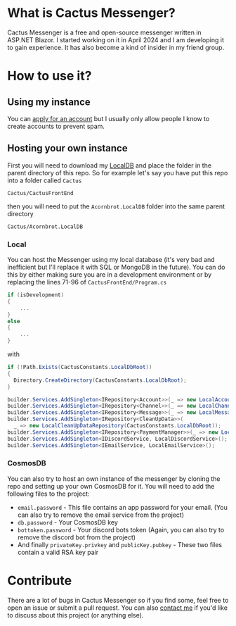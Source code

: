 # What is Cactus Messenger?
Cactus Messenger is a free and open-source messenger written in ASP.NET Blazor. I started working on it in April 2024 and I am developing it to gain experience. It has also become a kind of insider in my friend group.

# How to use it?
## Using my instance
You can [apply for an account](https://cactusmessenger.azurewebsites.net/createAccount) but I usually only allow people I know to create accounts to prevent spam. 
## Hosting your own instance
First you will need to download my [LocalDB](https://github.com/Schlafhase/Acornbrot.LocalDB) and place the folder in the parent directory of this repo. So for example let's say you have put this repo into a folder called `Cactus`
```
Cactus/CactusFrontEnd
```
then you will need to put the `Acornbrot.LocalDB` folder into the same parent directory
```
Cactus/Acornbrot.LocalDB
```
### Local
You can host the Messenger using my local database (it's very bad and inefficient but I'll replace it with SQL or MongoDB in the future). You can do this by either making sure you are in a development environment or by replacing the lines 71-96 of `CactusFrontEnd/Program.cs`
```cs
if (isDevelopment)
{
	...
}
else
{
	...
}
```
with
```cs
if (!Path.Exists(CactusConstants.LocalDbRoot))
{
  Directory.CreateDirectory(CactusConstants.LocalDbRoot);
}

builder.Services.AddSingleton<IRepository<Account>>(_ => new LocalAccountRepository(CactusConstants.LocalDbRoot));
builder.Services.AddSingleton<IRepository<Channel>>(_ => new LocalChannelRepository(CactusConstants.LocalDbRoot));
builder.Services.AddSingleton<IRepository<Message>>(_ => new LocalMessageRepository(CactusConstants.LocalDbRoot));
builder.Services.AddSingleton<IRepository<CleanUpData>>(
  _ => new LocalCleanUpDataRepository(CactusConstants.LocalDbRoot));
builder.Services.AddSingleton<IRepository<PaymentManager>>(_ => new LocalPaymentRepo(CactusConstants.LocalDbRoot));
builder.Services.AddSingleton<IDiscordService, LocalDiscordService>();
builder.Services.AddSingleton<IEmailService, LocalEmailService>();
```
### CosmosDB
You can also try to host an own instance of the messenger by cloning the repo and setting up your own CosmosDB for it. You will need to add the following files to the project:
* `email.password` - This file contains an app password for your email. (You can also try to remove the email service from the project)
* `db.password` - Your CosmosDB key
* `bottoken.password` - Your discord bots token (Again, you can also try to remove the discord bot from the project)
* And finally `privateKey.privkey` and `publicKey.pubkey` - These two files contain a valid RSA key pair

# Contribute
There are a lot of bugs in Cactus Messenger so if you find some, feel free to open an issue or submit a pull request. You can also [contact me](https://schlafhase.uk) if you'd like to discuss about this project (or anything else).
